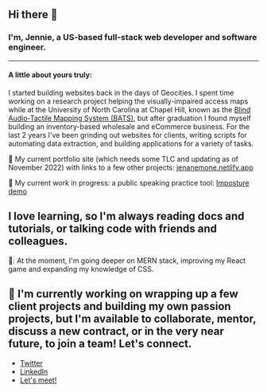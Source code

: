 ## Hi there 👋

### I'm, Jennie, a US-based full-stack web developer and software engineer. 
---

#### A little about yours truly:
I started building websites back in the days of Geocities. I spent time working on a research project helping the visually-impaired access maps while at the University of North Carolina at Chapel Hill, known as the [Blind Audio-Tactile Mapping System (BATS)](https://www.python.org/success-stories/python-in-the-blind-audio-tactile-mapping-system/), but after graduation I found myself building an inventory-based wholesale and eCommerce business. For the last 2 years I've been grinding out websites for clients, writing scripts for automating data extraction, and building applications for a variety of tasks.

:star2: My current portfolio site (which needs some TLC and updating as of November 2022) with links to a few other projects: [jenanemone.netlify.app](https://jenanemone.netlify.app)     

:rocket: My current work in progress: a public speaking practice tool: [Imposture demo](https://imposture-production.up.railway.app/)
    
     
I love learning, so I'm always reading docs and tutorials, or talking code with friends and colleagues.
---

🧠: At the moment, I'm going deeper on MERN stack, improving my React game and expanding my knowledge of CSS. 

:pushpin: I'm currently working on wrapping up a few client projects and building my own passion projects, but I'm available to collaborate, mentor, discuss a new contract, or in the very near future, to join a team! Let's connect.
---

* [Twitter](https://twitter.com/jenanemone)
* [LinkedIn](https://www.linkedin.com/in/jennifer-allen-jenanemone/)
* [Let's meet!](https://calendly.com/jenanemone/coffee-chat)
<!--
**jenanemone/jenanemone** is a ✨ _special_ ✨ repository because its `README.md` (this file) appears on your GitHub profile.

Here are some ideas to get you started:

- 🔭 I’m currently working on ...
- 🌱 I’m currently learning ...
- 👯 I’m looking to collaborate on ...
- 🤔 I’m looking for help with ...
- 💬 Ask me about ...
- 📫 How to reach me: ...
- 😄 Pronouns: ...
- ⚡ Fun fact: ...
-->
